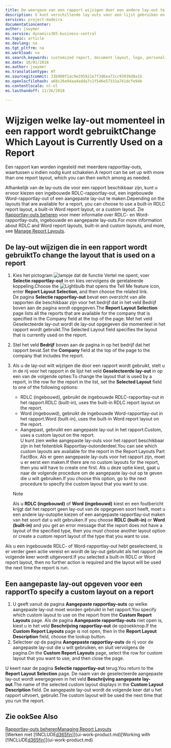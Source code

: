 ```yaml
---
title: De weergave van een rapport wijzigen door een andere lay-out te kiezen | Microsoft Docs
description: U kunt verschillende lay-outs voor een lijst gebruiken en schakelen tussen lay-outs om te bepalen hoe een rapport eruitziet.
services: project-madeira
documentationcenter: 
author: jswymer
ms.service: dynamics365-business-central
ms.topic: article
ms.devlang: na
ms.tgt_pltfrm: na
ms.workload: na
ms.search.keywords: customized report, document layout, logo, personalize
ms.date: 10/01/2018
ms.author: jswymer
ms.translationtype: HT
ms.sourcegitcommit: 33b900f1ac9e295921e7f3d6ea72cc93939d8a1b
ms.openlocfilehash: a68c26e94aa4adda7c1f546e57331a741dcfe94b
ms.contentlocale: nl-nl
ms.lasthandoff: 11/26/2018

---
```

# <a name="change-which-layout-is-currently-used-on-a-report"></a><span data-ttu-id="c1ecf-103">Wijzigen welke lay-out momenteel in een rapport wordt gebruikt</span><span class="sxs-lookup"><span data-stu-id="c1ecf-103">Change Which Layout is Currently Used on a Report</span></span>
<span data-ttu-id="c1ecf-104">Een rapport kan worden ingesteld met meerdere rapportlay-outs, waartussen u indien nodig kunt schakelen.</span><span class="sxs-lookup"><span data-stu-id="c1ecf-104">A report can be set up with more than one report layout, which you can then switch among as needed.</span></span>

<span data-ttu-id="c1ecf-105">Afhankelijk van de lay-outs die voor een rapport beschikbaar zijn, kunt u ervoor kiezen een ingebouwde RDLC-rapportlay-out, een ingebouwde Word-rapportlay-out of een aangepaste lay-out te maken.</span><span class="sxs-lookup"><span data-stu-id="c1ecf-105">Depending on the layouts that are available for a report, you can choose to use a built-in RDLC report layout, a built-in Word report layout, or a custom layout.</span></span> <span data-ttu-id="c1ecf-106">Zie [Rapportlay-outs beheren](ui-manage-report-layouts.md) voor meer informatie over RDLC- en Word-rapportlay-outs, ingebouwde en aangepaste lay-outs.</span><span class="sxs-lookup"><span data-stu-id="c1ecf-106">For more information about RDLC and Word report layouts, built-in and custom layouts, and more, see [Manage Report Layouts](ui-manage-report-layouts.md).</span></span>

## <a name="to-change-the-layout-that-is-used-on-a-report"></a><span data-ttu-id="c1ecf-107">De lay-out wijzigen die in een rapport wordt gebruikt</span><span class="sxs-lookup"><span data-stu-id="c1ecf-107">To change the layout that is used on a report</span></span>
1. <span data-ttu-id="c1ecf-108">Kies het pictogram ![lampje dat de functie Vertel me opent](media/ui-search/search_small.png "Vertel me wat u wilt doen"), voer **Selectie rapportlay-out** in en kies vervolgens de gerelateerde koppeling.</span><span class="sxs-lookup"><span data-stu-id="c1ecf-108">Choose the ![Lightbulb that opens the Tell Me feature](media/ui-search/search_small.png "Tell me what you want to do") icon, enter **Report Layout Selection**, and then choose the related link.</span></span>  
   <span data-ttu-id="c1ecf-109">De pagina **Selectie rapportlay-out** bevat een overzicht van alle rapporten die beschikbaar zijn voor het bedrijf dat in het veld Bedrijf boven aan de pagina wordt opgegeven.</span><span class="sxs-lookup"><span data-stu-id="c1ecf-109">The **Report Layout Selection** page lists all the reports that are available for the company that is specified in the Company field at the top of the page.</span></span> <span data-ttu-id="c1ecf-110">Met het veld Geselecteerde lay-out wordt de lay-out opgegeven die momenteel in het rapport wordt gebruikt.</span><span class="sxs-lookup"><span data-stu-id="c1ecf-110">The Selected Layout field specifies the layout that is currently used on the report.</span></span>
2. <span data-ttu-id="c1ecf-111">Stel het veld **Bedrijf** boven aan de pagina in op het bedrijf dat het rapport bevat.</span><span class="sxs-lookup"><span data-stu-id="c1ecf-111">Set the **Company** field at the top of the page to the company that includes the report.</span></span>
3. <span data-ttu-id="c1ecf-112">Als u de lay-out wilt wijzigen die door een rapport wordt gebruikt, stelt u in de rij voor het rapport in de lijst het veld **Geselecteerde lay-out** in op een van de volgende opties:</span><span class="sxs-lookup"><span data-stu-id="c1ecf-112">To change the layout that is used by a report, in the row for the report in the list, set the **Selected Layout** field to one of the following options:</span></span>
   * <span data-ttu-id="c1ecf-113">RDLC (ingebouwd), gebruikt de ingebouwde RDLC-rapportlay-out in het rapport.</span><span class="sxs-lookup"><span data-stu-id="c1ecf-113">RDLC (built-in), uses the built-in RDLC report layout on the report.</span></span>
   * <span data-ttu-id="c1ecf-114">Word (ingebouwd), gebruikt de ingebouwde Word-rapportlay-out in het rapport.</span><span class="sxs-lookup"><span data-stu-id="c1ecf-114">Word (built-in), uses the built-in Word report layout on the report.</span></span>
   * <span data-ttu-id="c1ecf-115">Aangepast, gebruikt een aangepaste lay-out in het rapport.</span><span class="sxs-lookup"><span data-stu-id="c1ecf-115">Custom, uses a custom layout on the report.</span></span>  
     <span data-ttu-id="c1ecf-116">U kunt zien welke aangepaste lay-outs voor het rapport beschikbaar zijn in het feitenblok Rapportlay-outonderdeel.</span><span class="sxs-lookup"><span data-stu-id="c1ecf-116">You can see which custom layouts are available for the report in the Report Layouts Part FactBox.</span></span> <span data-ttu-id="c1ecf-117">Als er geen aangepaste lay-outs voor het rapport zijn, moet u er eerst een maken.</span><span class="sxs-lookup"><span data-stu-id="c1ecf-117">If there are no custom layouts for the report, then you will have to create one first.</span></span> <span data-ttu-id="c1ecf-118">Als u deze optie kiest, gaat u naar de volgende procedure om de aangepaste lay-out op te geven die u wilt gebruiken.</span><span class="sxs-lookup"><span data-stu-id="c1ecf-118">If you choose this option, go to the next procedure to specify the custom layout that you want to use.</span></span>

    > [!NOTE]  
    >   <span data-ttu-id="c1ecf-119">Als u **RDLC (ingebouwd)** of **Word (ingebouwd)** kiest en een foutbericht krijgt dat het rapport geen lay-out van de opgegeven soort heeft, moet u een andere lay-outoptie kiezen of een aangepaste rapportlay-out maken van het soort dat u wilt gebruiken.</span><span class="sxs-lookup"><span data-stu-id="c1ecf-119">If you choose **RDLC (built-in)** or **Word (built-in)** and you get an error message that the report does not have a layout of the specified type, then you must choose another layout option or create a custom report layout of the type that you want to use.</span></span>

<span data-ttu-id="c1ecf-120">Als u een ingebouwde RDLC- of Word-rapportlay-out hebt geselecteerd, is er verder geen actie vereist en wordt de lay-out gebruikt als het rapport de volgende keer wordt uitgevoerd.</span><span class="sxs-lookup"><span data-stu-id="c1ecf-120">If you selected a built-in RDLC or Word report layout, then no further action is required and the layout will be used the next time the report is run.</span></span>

## <a name="to-specify-a-custom-layout-on-a-report"></a><span data-ttu-id="c1ecf-121">Een aangepaste lay-out opgeven voor een rapport</span><span class="sxs-lookup"><span data-stu-id="c1ecf-121">To specify a custom layout on a report</span></span>
1. <span data-ttu-id="c1ecf-122">U geeft vanuit de pagina **Aangepaste rapportlay-outs** op welke aangepaste lay-out moet worden gebruikt in het rapport.</span><span class="sxs-lookup"><span data-stu-id="c1ecf-122">You specify which custom layout to use on the report from the **Custom Report Layouts** page.</span></span> <span data-ttu-id="c1ecf-123">Als de pagina **Aangepaste rapportlay-outs** niet open is, kiest u in het veld **Beschrijving rapportlay-out** de opzoekknop.</span><span class="sxs-lookup"><span data-stu-id="c1ecf-123">If the **Custom Report Layouts** page is not open, then in the **Report Layout Description** field, choose the lookup button.</span></span>
2. <span data-ttu-id="c1ecf-124">Selecteer op de pagina **Aangepaste rapportlay-outs** de rij voor de aangepaste lay-out die u wilt gebruiken, en sluit vervolgens de pagina.</span><span class="sxs-lookup"><span data-stu-id="c1ecf-124">On the **Custom Report Layouts** page, select the row for custom layout that you want to use, and then close the page.</span></span>

<span data-ttu-id="c1ecf-125">U keert naar de pagina **Selectie rapportlay-out** terug.</span><span class="sxs-lookup"><span data-stu-id="c1ecf-125">You return to the **Report Layout Selection** page.</span></span> <span data-ttu-id="c1ecf-126">De naam van de geselecteerde aangepaste lay-out wordt weergegeven in het veld **Beschrijving aangepaste lay-out**.</span><span class="sxs-lookup"><span data-stu-id="c1ecf-126">The name of the selected custom layout displays in the **Custom Layout Description** field.</span></span> <span data-ttu-id="c1ecf-127">De aangepaste lay-out wordt de volgende keer dat u het rapport uitvoert, gebruikt.</span><span class="sxs-lookup"><span data-stu-id="c1ecf-127">The custom layout will be used the next time that you run the report.</span></span>

## <a name="see-also"></a><span data-ttu-id="c1ecf-128">Zie ook</span><span class="sxs-lookup"><span data-stu-id="c1ecf-128">See Also</span></span>
[<span data-ttu-id="c1ecf-129">Rapportlay-outs beheren</span><span class="sxs-lookup"><span data-stu-id="c1ecf-129">Managing Report Layouts</span></span>](ui-manage-report-layouts.md)  
<span data-ttu-id="c1ecf-130">[Werken met [!INCLUDE[d365fin](includes/d365fin_md.md)]](ui-work-product.md)</span><span class="sxs-lookup"><span data-stu-id="c1ecf-130">[Working with [!INCLUDE[d365fin](includes/d365fin_md.md)]](ui-work-product.md)</span></span>

